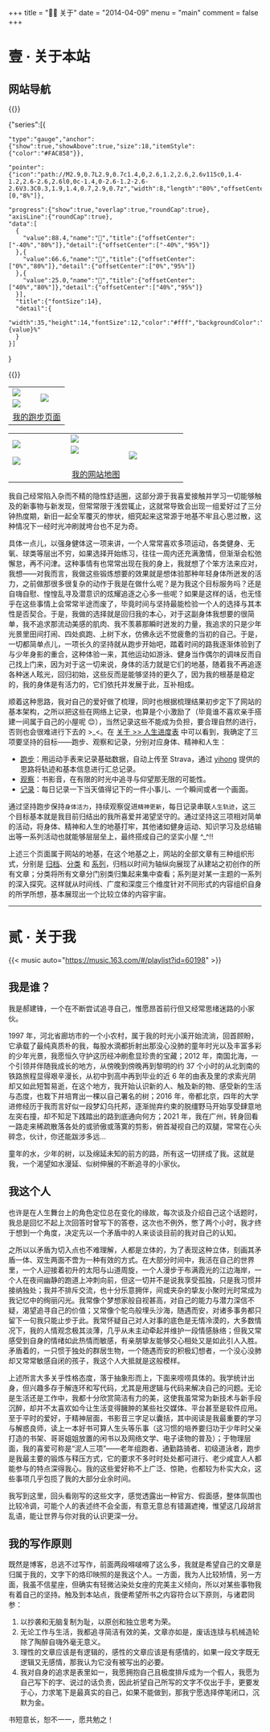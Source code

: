 +++
title = "👨‍🔧 关于"
date = "2014-04-09"
menu = "main"
comment = false
+++

# 壹 · 关于本站

## 网站导航

{{<echarts charts_id="210703-02" width="100%" height="26rem">}}

{"series":[{

    "type":"gauge","anchor":{"show":true,"showAbove":true,"size":18,"itemStyle":{"color":"#FAC858"}},

    "pointer":{"icon":"path://M2.9,0.7L2.9,0.7c1.4,0,2.6,1.2,2.6,2.6v115c0,1.4-1.2,2.6-2.6,2.6l0,0c-1.4,0-2.6-1.2-2.6-2.6V3.3C0.3,1.9,1.4,0.7,2.9,0.7z","width":8,"length":"80%","offsetCenter":[0,"8%"]},

    "progress":{"show":true,"overlap":true,"roundCap":true},
    "axisLine":{"roundCap":true},
    "data":[
      {
        "value":88.4,"name":"🏃","title":{"offsetCenter":["-40%","80%"]},"detail":{"offsetCenter":["-40%","95%"]}
      },{
        "value":66.6,"name":"👀","title":{"offsetCenter":["0%","80%"]},"detail":{"offsetCenter":["0%","95%"]}
      },{
        "value":25.0,"name":"📝","title":{"offsetCenter":["40%","80%"]},"detail":{"offsetCenter":["40%","95%"]}
      }],
      "title":{"fontSize":14},
      "detail":{
        "width":35,"height":14,"fontSize":12,"color":"#fff","backgroundColor":"auto","borderRadius":3,"formatter":"{value}%"
      }
    }]

}

{{</echarts>}}

<table cellspacing="0" cellpadding="4"><tbody>
  <tr>
    <td><img src="https://raw.githubusercontent.com/DivinerHJF/running_page/master/assets/github_2021.svg" border=0></td>
    <td rowspan="2"><img src="https://raw.githubusercontent.com/DivinerHJF/running_page/master/assets/grid.svg  " border=0></td>
  </tr>
  <tr>
    <td><img src="https://raw.githubusercontent.com/DivinerHJF/running_page/master/assets/year_2021.svg" border=0></td>
  </tr>
  <tr>
    <td align="center" colspan="2"><a href="https://aether-running-page.vercel.app/" target="_blank">我的跑步页面</a></td>
  </tr>
</tbody></table>

<script type="text/javascript" src="https://www.douban.com/service/badge/Aether_Q/?selection=latest&amp;picsize=small&amp;show=collection&amp;n=10&amp;hidelogo=on&amp;cat=drama%7Cmovie%7Cbook%7Cmusic&amp;columns=5"></script>

<table width="300" cellspacing="0" cellpadding="4"><tbody>
  <tr>
    <td width="100" rowspan="2"><a href="/series/" target="_blank"><img src="https://lh3.googleusercontent.com/mgKykiTyf4FVSspEb-8hs1HZ8XINLK3z_5gj8UZa_HJqdmqHvOz6gwBgB9ZewTwTlQcb8gfiTgUY7pJG_UyfnhOZCU5CmcF8QtyUur4SzHhUPXod4F7u5is5xp-cABCGwbaIrARatDVSx9-kbmNo6rOy_3r-qFQ7LPaDfxeWBwtQkNs2RjJEk9o0TGm-EYrJPqp1TYk3PaNtukD2QrXy3Ejk72GJbbq0kMXPjgSjvAHmRUz10m0QsiQX8AdtPipV5MaOvylSianfQ3SfI1IUlNcfOZR6ydLPoudcHV2rHKqpG4ZVIyps9YEeshI3hcQa_RRhvrhhYOj4NkVpcltgHO1tr0tg7LtTkV35F2CFIVw_3y4oASak2o83V3zv34wQOoE5mupMUlBf9Od9CvdLhlIvnszaO66YhIL1SaovywpZAHdJmdq9SmpPpRKZ-pDBphlz7ACvHj2ykwZ6ZRuelSdumsubXlR7IiAr60Iml7t0xZ87SPw6AymRjR7QNmR2X0eCVPbKGkcjiVS3j0w23xP5F7rSOBrpvMp23WmepsARV_QxN4zxx4Bx61MA57klT68NQ12vuxtMsPyi--tdQVP1sat_-6xSRM1Qoba6J8KhU2WcYXFxLW2klSzn38zVniq5fBohy6KoUK8Ki-ontUCBzmw6qilGUE1MmNfkSUXBbAVipupTtLWPceBmmMyszilbst2Oars0IenMK7Fk2xc=w524-h1048-no?authuser=0" border=0></a></td>
    <td width="100" colspan="2"><a href="/posts/" target="_blank"><img src="https://lh3.googleusercontent.com/X6us0Lve9SRBb5wKdt_BKqSLLxzlGukExPaeKentZYkCyc2W5Soa619BWWwEF-jY0QsJZTAGDzixPbaAj-EOmRXL4c_8NJKXLkFJ57JtM154uj6CFF0RGTIhAlmYXGwxfZuiKrdkPgDaVPYwiSHpCd4SUQTFHA_QWC-Fyl2JtG6YIjCR_P5n5XZJLpu8ZH_kCJCiLj7G8lNtZebjsejKCqmbcqtimByyKAVt2riZ8yz8JCPtLuELtdV-c_W3Kt2SNmKwMT9IoomiXtCbnuh5B9GnzuJLtfJTVG4D0OkFTsmk8899A8ruhq--6pIkjEvQZ_u5z1VCI46ZYXq7SEpYTC17APxDUgbwpaU_U9qCbypJLjkgQdZN88VqFBiSoqpI3w_Y4el3YUYW6FJ8uw8-j25sqFw3Ifk3-uo5zUaTeL9NUMhHb1a4MeBtKtL4QtblMGvxFwUFBefwGfwdWqDiJurcEbAygvKYBsOEeuPllWrky48FXO13ATDOl1cRcvT5DGAfl-46u41i-dv91GOYZ0BKQti84zplEjZKs8DQDaQ_FkT32lUWdUDGOywJQJjmFcpqv1GmESJMgTwH8hsMl_JHN0TK_X1LLF3ejj0df8dDX75MxBaXaskZEBa6wkbAxTvfsmlyn6X3sa0rbD6pKKOGRwu7-WtJ8S-v32unDA9x3LWLxhOr6vrhtRZxr9GnPlsQiEDF0vbwkVie-yz-48E=w1366-h683-no?authuser=0" border=0></a></td>
  </tr>
  <tr>
    <td width="100"><a href="/about/" target="_blank"><img src="https://lh3.googleusercontent.com/QPFxDw5bLF473IRL3JXtHT5YsZWU5ESoxkgUIEwXf5ZgZnWsn1mXFUpk-l97pBTlnATvCOU4VOteBHTAb7iP-YVHZ3FNC9kdHC16hrcsv95e46JJJHhfjBhV2WyM61wkKFPZbUOLmP23t78cFnTVo77LGCtRRy2iyPDuvfYm3ee_wxJ5EC-Oog5vGNRr_8lqePiF6rcdC8ZQjUmgLMn6CZihi4YfiL5g4y9JvYJw4e89QFc8E5fRRd-3I-t881ILX9pnF4kUei1GvVMuUBiCcSD9Gp_gBsimGkY6cWbgO0GpFaM0PbkFOj7tK138YwPLLgTlsJeLKaU92QrvE6wqXoicPmAmwsakMmlHlSYi0QMtamFuXOQO5bxGzopmAQCtPzDbYZrNzQsUW-t-g70ujsTGUh37N0rFMDdLH_SCENvaf2dhPOxBzlYaUT5FokwUN2isSnkxSPgvBQOrU_6zPIMewbQgqZfTNT6Z3mZSn_QMx8kAEuux-VIMAGzcce7a_W5-bpC6pYmfU8dqZL_HUNGEGHJgKDxpnvljJw0JsBq_CTcPUFngQYRY5kIMKXj8IbWgp2Kchyv_tA2gTtKFGpmiVJIJztmJHL0SjqIqkIdEBLpw6v5yesGK20c7ned-HVQ1mLRI0KXvG0MRtdptH1kdMQRDQZv4vbih7cGc_iM24rPg6koztS8pWFJQB2vk18LW78jofz_MQ-viI0fdW9U=s683-no?authuser=0" border=0></a></td>
    <td width="100" rowspan="2"><a href="/categories/" target="_blank"><img src="https://lh3.googleusercontent.com/JVkUjolmCOwTUtEM08I7jm5Tnkfa1c2rNRB5Ka2MfKkeafq31goNcm_TO6TFbYtLtoKJotuWobTZ3Oeq1iBuzQHNeegfbXbjKKwAIYG2lM8NMbBr0PUYCvs2MOg_Khzf6IhRdWEcJLtYm7n0NQXqtcbunC1Q0FpienVu986RW4nJ0vKNqiid0cPCqW4rzTuTlN8ZEK4KDAWvvAmOpci2Kd8ygfG-1eG4UadDMQA1In6f7upHdj4p3D-oMz9ATOeHkzh7OC2YRK3YGyLhoAOSudXFgHPPtFq4gT0I4WhlSVwZYzz9XUdtSma8dOMjuGlQVczk-kU96I8xCN9JlHefNYGZeQejJp6T-AKYh73J13WM42gtIKCJuwg4UGfJgiPz7nFBgw7C85Q6OxnAVD38I5_57mXLs3mAE6qkRxZWutscuY0mSkCNMiNP6yCHpr0U2NWzfscyzNrhPUsBJ9TfA9sFLR58WRiRUG93PR5UxUrel8D8PwOaGf-tXRQNlu8qvBPqZtiilnP2RrLNkTws1E6qz7kuEiEcdFDc24M0E1xNS9XBecCcjnK2WEjz8Ro_OQk99qiHOVkge801k431RFES6Om__CKv6uuVn47TdF0mLF16vkExTvgHsZ_fjbDB9PcixnXVr5EkYD5T0SdBgKda5aZ5K3orgzISlxi2qq5SMZkN4SNaf8XLGGrtIh9m6rvi76g2ZOfYgGtp9S1pcno=w524-h1048-no?authuser=0" border=0></a></td>
  </tr>
  <tr>
    <td width="100" colspan="2"><a href="/series/朝花夕拾/" target="_blank"><img src="https://lh3.googleusercontent.com/5BHLC1O8pGjEps9lOe27nssiObGKo7C1Osu7Js7vkYUF4TNg1JjvngwX72rXxolXGITjQVdb8f60fF6Xfvww_ia7Rc8pnQMcU4PUJE4AMvPTxbzIv8bG0EfzGwM3iVk5uuVsWZXlR5MTq1w_HjIL6W4AjCktpekskQDMGxPHW3LyEhfjl3R6n39Q-ve0GpnKuhvsPObKv2rrtqRLOXUEkKpTm8nMchicrrgi8pTH4CQqhSNB-clqboD7imlRxMAxHjzFcrE1OO0DYalyStfdFZ75sb07HI2-TJpVMyg5frzFUXabDEtsIsmZiADTfvng6iLtVKju0HAbEphHJGQd_VFj5cJCSMpUuu9KWB3sJVEugeKOxGojeZnSOsXHIO1aXn5YcdXPJC7zKR2fuVl_9cW51TzwDBjKBsogCpeF6BpQfcGH6ZAA06lJ5XvKiVZWoUxzzWqLf8KhKrpE1WtFqnAjRbUXOaVLcr02CTvnWIJ7PuVfilS45Vql818pxOLSOPJKsA5e7jOidn1MjQHETzVIM3aGPlSa2AGa1IgZepoV_38HBG0EexkFdXZbmWOtFmklwOQT1zmQDr_268VL7h-n-J8yOpZrSLPOap1i0P89s_RhrQncC9u-qr2IPtNDhUIk2QCTzAQrO_bRPrnFwaXXt9jjjbJjTbpo0rqC6Ju-mnRSN7BGtBF11Mhl1eBSyca35H-Mhh0JKPLXWGmEGPE=w1366-h683-no?authuser=0" border=0></a></td>
  </tr>
  <tr>
    <td align="center" colspan="3"><a href="https://aether-running-page.vercel.app/" target="_blank">我的网站地图</a></td>
  </tr>
</tbody></table>

我自己经常陷入杂而不精的隐性舒适圈，这部分源于我喜爱接触并学习一切能够触及的新事物与新发现，但常常限于浅尝辄止，这就常导致会出现一组爱好过了三分钟热度期，新旧一起全军覆灭的惨状，细究起来这常源于地基不牢且心思过散，这种情况下一经时光冲刷就垮台也不足为奇。

具体一点儿，以强身健体这一项来讲，一个人常常喜欢多项运动，各类健身、无氧、球类等层出不穷，如果选择开始练习，往往一周内还充满激情，但渐渐会松弛懈怠，再不问津。这种事情有也常常出现在我的身上，我就想了个笨方法来应对，我想——对我而言，我做这些锻炼想要的效果就是想体验那种年轻身体所迸发的活力，之前做那很多很复杂的动作于我是在做什么呢？是为我这个目标服务吗？还是自嗨自慰、惶惶乱寻及潜意识的炫耀追逐之心多一些呢？如果是这样的话，也无怪乎在这些事情上会常常半途而废了，毕竟时间与坚持最能检验一个人的选择与其本性是否契合。于是，我做的选择就是回归我的本心，对于这副身体我想要的很简单，我不追求那流动美感的肌肉、我不羡慕那瞬时迸发的力量，我追求的只是少年光景里田间打闹、四处疯跑、上树下水，仿佛永远不觉疲惫的当初的自己。于是，一切都简单点儿，一项长久的坚持就从跑步开始吧，踏着时间的路我逐渐体验到了与少年身影的重合，这种体验一来，其他运动如游泳、健身当作偶尔的调味反而自己找上门来，因为对于这一切来说，身体的活力就是它们的地基，随着我不再追逐各种迷人眩光，回归初始，这些反而是能够坚持的更久了，因为我的根基是稳定的，我的身体是有活力的，它们依托并发展于此，互补相成。

顺着这种思路，我对自己的爱好做了梳理，同时也根据梳理结果初步定下了网站的基本架构，之所以把这些在网络上记录，也算是个小激励了（毕竟谁不喜欢亲手搭建一间属于自己的小屋呢 😊），当然记录这些不能成为负担，要合理自然的进行，否则也会很难进行下去的 >\_<。在 [关于 >> 人生进度表](./#%E7%BD%91%E7%AB%99%E5%AF%BC%E8%88%AA) 中可以看到，我确定了三项要坚持的目标——跑步、观察和记录，分别对应身体、精神和人生：

- [跑步](https://aether-running-page.vercel.app/)：用运动手表来记录基础数据，自动上传至 Strava，通过 [yihong](https://github.com/yihong0618/running_page) 提供的思路将轨迹和基本信息进行汇总记录。
- [观察](https://www.douban.com/people/Aether_Q/)：书影音，在有限的时光中追寻与仰望那无限的可能性。
- [记录](../series/%E6%9C%9D%E8%8A%B1%E5%A4%95%E6%8B%BE/)：每日记录一下当天值得记下的一件小事儿、一个瞬间或者一个画面。

通过坚持跑步保持`身体活力`，持续观察促进`精神更新`，每日记录串联`人生轨迹`，这三个目标基本就是我目前归结出的我所喜爱并渴望坚守的。通过坚持这三项相对简单的活动，将身体、精神和人生的地基打牢，其他诸如健身运动、知识学习及总结输出等一系列活动也就能够层层垒上，最终搭成自己的坚实小屋 ^\_^!!

上述三个页面属于网站的地基，在这个地基之上，网站的全部文章有三种组织形式，分别是 [归档](../posts/)、[分类](../categories/) 和 [系列](../series/)，归档以时间为轴纵向展现了从建站之初创作的所有文章；分类将所有文章分门别类归集起来集中查看；系列是对某一主题的一系列的深入探究。这样就从时间线、广度和深度三个维度针对不同形式的内容组织自身的所学所想，基本展现出一个比较立体的内容宇宙。

---

# 贰 · 关于我

{{< music auto="https://music.163.com/#/playlist?id=60198" >}}

## 我是谁？

我是郝建锋，一个在不断尝试追寻自己，惟愿昂首前行但又经常思绪迷路的小家伙。

1997 年，河北省廊坊市的一个小农村，属于我的时光小溪开始流淌，回首顾盼，它承载了最纯真质朴的我，每股水滴都折射出那没心没肺的童年时光以及丰富多彩的少年光景，我愿恒久守护这历经冲刷愈显珍贵的宝藏；2012 年，南国北海，一个引领并伴随我成长的地方，从傍晚到傍晚再到黎明的约 37 个小时的从北到南的铁路旅程显得艰辛漫长，从初中到高中再到毕业的近 6 年的由表及里的求索光阴却又如此短暂易逝，在这个地方，我开始认识新的人、触及新的物、感受新的生活与态度，也栽下并培育出一棵以自己署名的树；2016 年，帝都北京，四年的大学进修经历于我而言好似一段梦幻乌托邦，逐渐抛弃约束的脱缰野马开始享受肆意地左突右撞，却不知足下践踏出的路到底通向何方；2021 年，我在广州，转身回看一路走来稀疏散落各处的或骄傲或落寞的剪影，俯首凝视自己的双腿，常常在心头碎念，伙计，你还能跋涉多远...

童年的水，少年的树，以及绵延未知的前方的路，所有这一切拼成了我。这就是我，一个渴望如水漫延、似树伸展的不断追寻的小家伙。

## 我这个人

也许是在人生舞台上的角色定位总在变化的缘故，每次谈及介绍自己这个话题时，我总是回忆不起上次回答时曾写下的答卷，这次也不例外，憋了两个小时，我才终于想到一个角度，决定先以一个矛盾中的人来谈谈目前的我对自己的认知。

之所以以矛盾为切入点也不难理解，人都是立体的，为了表现这种立体，刻画其矛盾一体、双生两面不啻为一种有效的方式。在大部分时间中，我活在自己的世界里，一个人迎接着初升的太阳与山道周旋，一个人漫步于布满霞光的江边海岸，一个人在夜间幽静的跑道上冲刺向前，但这一切并不是说我享受孤独，只是我习惯并接纳独处；我并不排斥交流，也十分乐意拥伴，间或夹杂的挚友小聚时光时常成为我记忆中的绚丽闪光。我常像个梦想家般自视甚高，对自己的能力与潜力深信不疑，渴望追寻自己的价值；又常像个鸵鸟般埋头沙海，随遇而安，对诸多事务都只留下一句我只能止步于此。我常怀疑自己对人对事的底色是无情冷漠的，大多数情况下，我的人情观念极其淡薄，几乎从未主动牵起并维护一段情感脉络；但我又常感受到自身的情绪如此热情而敏感，有亲朋挚友能够交心相处又是如此引人入胜。矛盾着的，一只惯于独处的群居生物，一个随遇而安的积极幻想者，一个没心没肺却又常常敏感自闭的孩子，我这个人大抵就是这般模样。

上述所言大多关乎性格态度，落于抽象形而上，下面来唠唠具体的。我学统计出身，但兴趣多存于解连环和写代码，尤其是用逻辑与代码来解决自己的问题。无论是生活还是工作中，我都十分欣赏简洁有力的美，这使我虽常常为新技术与新手段沉醉，却并不太喜欢如今让生活变得臃肿的某些社交媒体、平台甚至是软件应用。至于平时的爱好，于精神层面，书影音三字足以囊括，其中阅读是我最重要的学习与解惑良师，读上一本好书可算人生头等乐事（这习惯的培养要归功于少年时父亲打造的书架、哥哥姐姐放置的闲书以及网络文学、电子读物的普及）；于物理层面，我的喜爱可称是“泥人三项”——老年组跑者、通勤路骑者、初级道泳者，跑步是我最主要的锻炼与释压方式，它的要求不多时时处处都可进行、老少咸宜人人都能参与的特点深得我心。我的这些爱好称不上广泛、惊艳，也都较为朴实大众，这些事项几乎包揽了我的大部分业余时间。

我写到这里，回头看刚写的这些文字，感觉透露出一种官方、假面感，整体氛围也比较冷调，可能个人的表述终不会全面，有意无意总有错漏遮掩，惟望这几段胡言乱语，能让世界与你对我的认识更深一分。

## 我的写作原则

既然是博客，总逃不过写作，前面两段嘚啵嘚了这么多，我就是希望自己的文章是归属于我的，文字下的烙印映照的是我这个人。一方面，我为人比较矫情，另一方面，我虽不信星座，但确实有轻微沾染处女座的完美主义倾向，所以对某些事物我有着自己的坚持。触及到本站点，我便希望所书之内容符合以下原则，与诸君同参：

1. 以抄袭和无脑复制为耻，以原创和独立思考为荣。
2. 无论工作与生活，我都追寻简洁有效的美，文章亦如是，废话连牍与机械造轮除了陶醉自嗨外毫无意义。
3. 理性的文章应该是有逻辑的，感性的文章应该是有感情的，如果一段文字既无逻辑又无感情，那我认为它没有被写出的必要。
4. 我对自身的追求是表里如一，我愿拥抱自己且极度排斥成为一个假人，我愿为自己写下的字、说过的话负责，因此祈望自己所写的文字不仅出于手，更要发于心，力求笔下是最真实的自己，如果不能做到，那我宁愿选择停笔闭口，沉默为金。

书短意长，恕不一一，愿共勉之！
